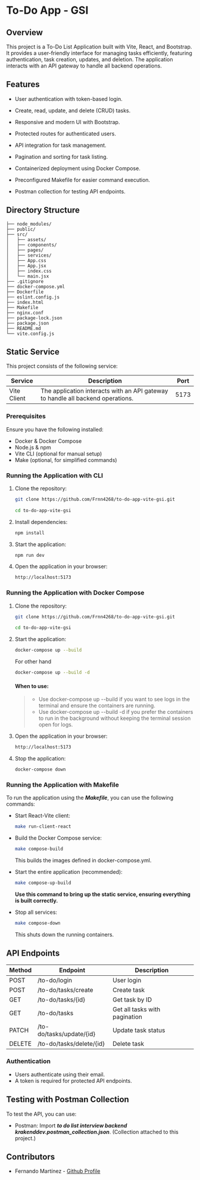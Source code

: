 # To-Do App - GSI

## Overview

This project is a To-Do List Application built with Vite, React, and Bootstrap. It provides a user-friendly interface for managing tasks efficiently, featuring authentication, task creation, updates, and deletion. The application interacts with an API gateway to handle all backend operations.

## Features

- User authentication with token-based login.

- Create, read, update, and delete (CRUD) tasks.

- Responsive and modern UI with Bootstrap.

- Protected routes for authenticated users.

- API integration for task management.

- Pagination and sorting for task listing.

- Containerized deployment using Docker Compose.

- Preconfigured Makefile for easier command execution.

- Postman collection for testing API endpoints.

## Directory Structure

```plaintext
├── node_modules/
├── public/
├── src/
│   ├── assets/
│   ├── components/
│   ├── pages/
│   ├── services/
│   ├── App.css
│   ├── App.jsx
│   ├── index.css
│   └── main.jsx
├── .gitignore
├── docker-compose.yml
├── Dockerfile
├── eslint.config.js
├── index.html
├── Makefile
├── nginx.conf
├── package-lock.json
├── package.json
├── README.md
└── vite.config.js
```

## Static Service

This project consists of the following service:

| Service  | Description  | Port  |
| ------------ | ------------ | ------------ |
| Vite Client | The application interacts with an API gateway to handle all backend operations. | 5173  |

### Prerequisites

Ensure you have the following installed:

- Docker & Docker Compose
- Node.js & npm
- Vite CLI (optional for manual setup)
- Make (optional, for simplified commands)

### Running the Application with CLI

1. Clone the repository:

	```bash
	git clone https://github.com/Frnn4268/to-do-app-vite-gsi.git
		 
	cd to-do-app-vite-gsi
	```

2. Install dependencies: 
	```bash
	npm install
	```

3. Start the application: 
	```bash
	npm run dev
	```

4. Open the application in your browser:
	```bash
	http://localhost:5173
	```

### Running the Application with Docker Compose

1. Clone the repository:

	```bash
	git clone https://github.com/Frnn4268/to-do-app-vite-gsi.git
		 
	cd to-do-app-vite-gsi
	```

2. Start the application:

	```bash
	docker-compose up --build
	```
	For other hand
	```bash
	docker-compose up --build -d
	```

	#### When to use:

	> - Use docker-compose up --build if you want to see logs in the terminal and ensure the containers are running.
	> -  Use docker-compose up --build -d if you prefer the containers to run in the background without keeping the terminal session open for logs.

3. Open the application in your browser:

	```bash
	http://localhost:5173
	```

4. Stop the application:

	```bash
	docker-compose down
	```

### Running the Application with Makefile

To run the application using the ***Makefile***, you can use the following commands:

- Start React-Vite client:

	```bash
	make run-client-react
	```
	

- Build the Docker Compose service:

	```bash
	make compose-build
	```
	
	This builds the images defined in docker-compose.yml.

- Start the entire application (recommended):

	```bash
	make compose-up-build
	```
	
	**Use this command to bring up the static service, ensuring everything is built correctly.**

- Stop all services:

	```bash
	make compose-down
	```
	
	This shuts down the running containers.

## API Endpoints

| Method  | Endpoint  | Description  |
| ------------ | ------------ | ------------ |
|  POST |  /to-do/login  |  User login  |
| POST  |  /to-do/tasks/create | Create task |
| GET  | /to-do/tasks/{id}| Get task by ID  |
| GET  | /to-do/tasks  | Get all tasks with pagination |
| PATCH  | /to-do/tasks/update/{id} | Update task status  |
| DELETE  | /to-do/tasks/delete/{id} | Delete task  |

### Authentication

- Users authenticate using their email.
- A token is required for protected API endpoints.

## Testing with Postman Collection

To test the API, you can use:

- Postman: Import ***to do list interview backend krakenddev.postman_collection.json***.
	(Collection attached to this project.)

## Contributors

- Fernando Martínez - [Github Profile](https://github.com/Frnn4268 "Github Profile")
